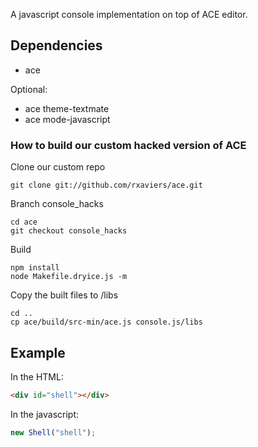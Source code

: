A javascript console implementation on top of ACE editor.


## Dependencies

- ace

Optional:
- ace theme-textmate
- ace mode-javascript

### How to build our custom hacked version of ACE

Clone our custom repo
```
git clone git://github.com/rxaviers/ace.git
```

Branch console_hacks
```
cd ace
git checkout console_hacks
```

Build
```
npm install
node Makefile.dryice.js -m
```

Copy the built files to /libs
```
cd ..
cp ace/build/src-min/ace.js console.js/libs
```

## Example

In the HTML:
```html
<div id="shell"></div>
```

In the javascript:
```javascript
new Shell("shell");
```
